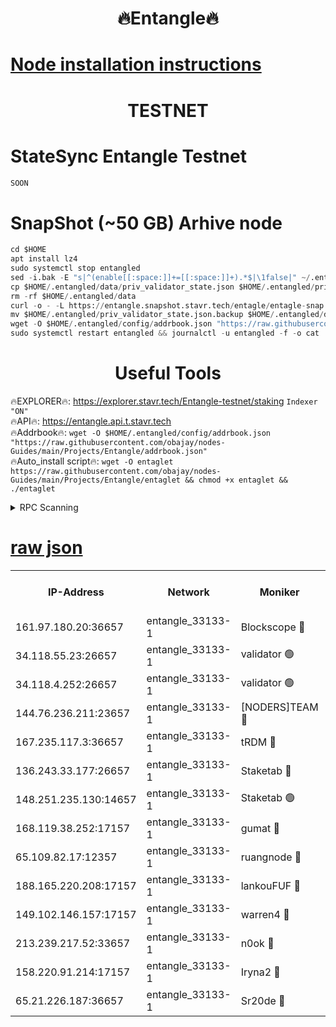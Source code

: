 <h1 align="center"> 🔥Entangle🔥</h1>

[Node installation instructions](https://github.com/obajay/nodes-Guides/tree/main/Projects/Entangle)
=

<h1 align="center"> TESTNET</h1>

# StateSync Entangle Testnet
```python
SOON
```
# SnapShot (~50 GB) Arhive node
```python
cd $HOME
apt install lz4
sudo systemctl stop entangled
sed -i.bak -E "s|^(enable[[:space:]]+=[[:space:]]+).*$|\1false|" ~/.entangled/config/config.toml
cp $HOME/.entangled/data/priv_validator_state.json $HOME/.entangled/priv_validator_state.json.backup
rm -rf $HOME/.entangled/data
curl -o - -L https://entangle.snapshot.stavr.tech/entagle/entagle-snap.tar.lz4 | lz4 -c -d - | tar -x -C $HOME/.entangled --strip-components 2
mv $HOME/.entangled/priv_validator_state.json.backup $HOME/.entangled/data/priv_validator_state.json
wget -O $HOME/.entangled/config/addrbook.json "https://raw.githubusercontent.com/obajay/nodes-Guides/main/Projects/Entangle/addrbook.json"
sudo systemctl restart entangled && journalctl -u entangled -f -o cat
```
 <h1 align="center"> Useful Tools</h1>
 
🔥EXPLORER🔥: https://explorer.stavr.tech/Entangle-testnet/staking        `Indexer "ON"` \
🔥API🔥:      https://entangle.api.t.stavr.tech \
🔥Addrbook🔥: ```wget -O $HOME/.entangled/config/addrbook.json "https://raw.githubusercontent.com/obajay/nodes-Guides/main/Projects/Entangle/addrbook.json"``` \
🔥Auto_install script🔥:  `wget -O entaglet https://raw.githubusercontent.com/obajay/nodes-Guides/main/Projects/Entangle/entaglet && chmod +x entaglet && ./entaglet`


<details>
<summary>RPC Scanning</summary>

<h2 align="center"> We scan nodes in real time every 4 hours. And we provide the final result of RPC endpoints.
We cannot influence the operation of these nodes in any way. </h2>


```python
If Voting Power is higher than 0 --> then the Node is a validator of the network and may be subject to attack and be a potential threat to the chain.
```
```python
We marked such validators with a red symbol
```

</details>

[raw json](https://rpc-check.entangt.stavr.tech/entangt/rpc-entangt-result.json)
=


<table><tr><th>IP-Address</th><th>Network</th><th>Moniker</th><th>Latest Block Height</th><th>Earliest Block Height</th><th>Catching Up</th><th>Tx Index</th><th>Voting Power</th><th>Scan Time</th></tr><tr><td>161.97.180.20:36657</td><td>entangle_33133-1</td><td>Blockscope 🔴</td><td>2062943</td><td>1</td><td>False</td><td>off</td><td>281743263454630</td><td>2024-02-07T06:56:18.723487629UTC</td></tr><tr><td>34.118.55.23:26657</td><td>entangle_33133-1</td><td>validator 🟢</td><td>2062943</td><td>1</td><td>False</td><td>on</td><td>0</td><td>2024-02-07T06:56:19.770172999UTC</td></tr><tr><td>34.118.4.252:26657</td><td>entangle_33133-1</td><td>validator 🟢</td><td>2062943</td><td>1</td><td>False</td><td>on</td><td>0</td><td>2024-02-07T06:56:20.140703680UTC</td></tr><tr><td>144.76.236.211:23657</td><td>entangle_33133-1</td><td>[NODERS]TEAM 🔴</td><td>2062944</td><td>1</td><td>False</td><td>off</td><td>27053614834804497</td><td>2024-02-07T06:56:31.624243198UTC</td></tr><tr><td>167.235.117.3:36657</td><td>entangle_33133-1</td><td>tRDM 🔴</td><td>2062946</td><td>1</td><td>False</td><td>on</td><td>167998782836428</td><td>2024-02-07T06:56:43.101790599UTC</td></tr><tr><td>136.243.33.177:26657</td><td>entangle_33133-1</td><td>Staketab 🔴</td><td>2062944</td><td>660001</td><td>False</td><td>on</td><td>124517892113941</td><td>2024-02-07T06:56:33.965488099UTC</td></tr><tr><td>148.251.235.130:14657</td><td>entangle_33133-1</td><td>Staketab 🟢</td><td>2062943</td><td>660801</td><td>False</td><td>on</td><td>0</td><td>2024-02-07T06:56:17.996263121UTC</td></tr><tr><td>168.119.38.252:17157</td><td>entangle_33133-1</td><td>gumat 🔴</td><td>2062943</td><td>962001</td><td>False</td><td>on</td><td>324304822447481</td><td>2024-02-07T06:56:22.438888985UTC</td></tr><tr><td>65.109.82.17:12357</td><td>entangle_33133-1</td><td>ruangnode 🔴</td><td>2062943</td><td>1312001</td><td>False</td><td>off</td><td>469360724246366</td><td>2024-02-07T06:56:19.090146265UTC</td></tr><tr><td>188.165.220.208:17157</td><td>entangle_33133-1</td><td>lankouFUF 🔴</td><td>2062943</td><td>1910001</td><td>False</td><td>off</td><td>304900823588949</td><td>2024-02-07T06:56:22.757985624UTC</td></tr><tr><td>149.102.146.157:17157</td><td>entangle_33133-1</td><td>warren4 🔴</td><td>2062944</td><td>1958001</td><td>False</td><td>on</td><td>478465431648887</td><td>2024-02-07T06:56:31.369532986UTC</td></tr><tr><td>213.239.217.52:33657</td><td>entangle_33133-1</td><td>n0ok 🔴</td><td>2062945</td><td>1962945</td><td>False</td><td>off</td><td>46578718740517477</td><td>2024-02-07T06:56:36.270600955UTC</td></tr><tr><td>158.220.91.214:17157</td><td>entangle_33133-1</td><td>Iryna2 🔴</td><td>2062945</td><td>2042001</td><td>False</td><td>on</td><td>311614908217918</td><td>2024-02-07T06:56:38.717123159UTC</td></tr><tr><td>65.21.226.187:36657</td><td>entangle_33133-1</td><td>Sr20de 🔴</td><td>2062943</td><td>2049001</td><td>False</td><td>off</td><td>9763054823368</td><td>2024-02-07T06:56:18.376487667UTC</td></tr></table>
